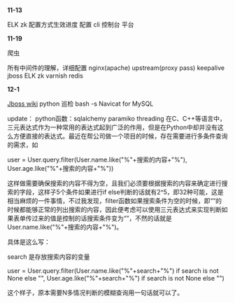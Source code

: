 **11-13**

ELK zk 配置方式生效进度 配置 cli 控制台 平台

**11-19**

爬虫

所有中间件的理解，详细配置
nginx(apache) upstream(proxy pass) keepalive 
jboss ELK zk varnish redis 

**12-1**

[Jboss wiki](https://docs.jboss.org/author/display/WFLY9/Admin+Guide#)
python 巡检
bash -s Navicat for MySQL

update： python函数：sqlalchemy paramiko threading
在C、C++等语言中，三元表达式作为一种常用的表达式起到广泛的作用，但是在Python中却并没有这么方便直接的表达式。最近在帮公司做一个项目的时候，存在需要进行多条件查询的需求，如

user = User.query.filter(User.name.like("%"+搜索的内容+"%"), User.age.like("%"+搜索的内容+"%"))

这样做需要确保搜索的内容不得为空，且我们必须要根据搜索的内容来确定进行搜索的字段，这样子5个条件如果进行if else判断的话就有2^5，即​32种可能，这是相当麻烦的一件事情，不过我发现，filter函数如果搜索条件为空的时候，即“”的时候都能够正常的列出搜索的内容，因此便考虑可以使用三元表达式来实现判断如果表单传过来的值是控制的话搜索条件变为“”，不然的话就是User.name.like("%"+搜索的内容+"%")。

具体是这么写：

search 是存放搜索内容的变量​

user = ​User.query.filter(User.name.like("%"+search+"%") if search is not None else "", User.age.like("%"+search+"%") if search is not None else "")

这个样子，原本需要N多情况判断的模糊查询用一句话就可以了。
